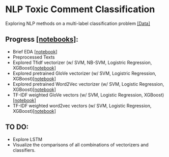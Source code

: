 # NLP Toxic Comment Classification
Exploring NLP methods on a multi-label classification problem [[Data]](https://www.kaggle.com/c/jigsaw-toxic-comment-classification-challenge)

## Progress [[notebooks]](https://github.com/guolin1/NLP_ToxicCommentClassification/tree/master/notebooks):
- Brief EDA [[notebook]](https://github.com/guolin1/NLP_ToxicCommentClassification/blob/master/notebooks/0_eda.ipynb)
- Preprocessed Texts
- Explored Tfidf vectorizer (w/ SVM, NB-SVM, Logistric Regression, XGBoost)[[notebook]](https://github.com/guolin1/NLP_ToxicCommentClassification/blob/master/notebooks/2_tfidf.ipynb)
- Explored pretrained GloVe vectorizer (w/ SVM, Logistric Regression, XGBoost)[[notebook]](https://github.com/guolin1/NLP_ToxicCommentClassification/blob/master/notebooks/2_GloVe.ipynb)
- Explored pretrained Word2Vec vectorizer (w/ SVM, Logistic Regression, XGBoost)[[notebook]](https://github.com/guolin1/NLP_ToxicCommentClassification/blob/master/notebooks/2_word2vec.ipynb)
- TF-IDF weighted GloVe vectors (w/ SVM, Logistic Regression, XGBoost)[[notebook]](https://github.com/guolin1/NLP_ToxicCommentClassification/blob/master/notebooks/3_tfidf_GloVe.ipynb)
- TF-IDF weighted word2vec vectors (w/ SVM, Logistic Regression, XGBoost)[[notebook]](https://github.com/guolin1/NLP_ToxicCommentClassification/blob/master/notebooks/3_tfidf_word2vec.ipynb)

## TO DO:
- Explore LSTM
- Visualize the comparisons of all combinations of vectorizers and classifiers. 